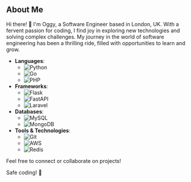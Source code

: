 ## About Me

Hi there! 👋 I'm Oggy, a Software Engineer based in London, UK. With a fervent passion for coding, I find joy in exploring new technologies and solving complex challenges. My journey in the world of software engineering has been a thrilling ride, filled with opportunities to learn and grow.

- **Languages**: 
  - ![Python](https://img.shields.io/badge/-Python-3776AB?style=flat-square&logo=python&logoColor=white)
  - ![Go](https://img.shields.io/badge/-Go-00ADD8?style=flat-square&logo=go&logoColor=white)
  - ![PHP](https://img.shields.io/badge/-PHP-777BB4?style=flat-square&logo=php&logoColor=white)
- **Frameworks**: 
  - ![Flask](https://img.shields.io/badge/-Flask-000000?style=flat-square&logo=flask&logoColor=white)
  - ![FastAPI](https://img.shields.io/badge/-FastAPI-009688?style=flat-square&logo=fastapi&logoColor=white)
  - ![Laravel](https://img.shields.io/badge/-Laravel-FF2D20?style=flat-square&logo=laravel&logoColor=white)
- **Databases**: 
  - ![MySQL](https://img.shields.io/badge/-MySQL-4479A1?style=flat-square&logo=mysql&logoColor=white)
  - ![MongoDB](https://img.shields.io/badge/-MongoDB-47A248?style=flat-square&logo=mongodb&logoColor=white)
- **Tools & Technologies**: 
  - ![Git](https://img.shields.io/badge/-Git-F05032?style=flat-square&logo=git&logoColor=white)
  - ![AWS](https://img.shields.io/badge/-AWS-232F3E?style=flat-square&logo=amazon-aws&logoColor=white)
  - ![Redis](https://img.shields.io/badge/-Redis-DC382D?style=flat-square&logo=redis&logoColor=white)


Feel free to connect or collaborate on projects!

Safe coding! 👀
